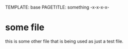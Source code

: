 TEMPLATE: base
PAGETITLE: something
-x-x-x-x-

# some file

this is some other file that is being used as just a test file.
